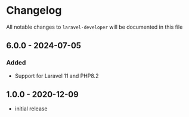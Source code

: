 # Changelog

All notable changes to `laravel-developer` will be documented in this file

## 6.0.0 - 2024-07-05

### Added

- Support for Laravel 11 and PHP8.2

## 1.0.0 - 2020-12-09

- initial release

